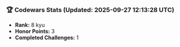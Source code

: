 ### 🏆 Codewars Stats (Updated: 2025-09-27 12:13:28 UTC)

- **Rank:** 8 kyu
- **Honor Points:** 3
- **Completed Challenges:** 1

